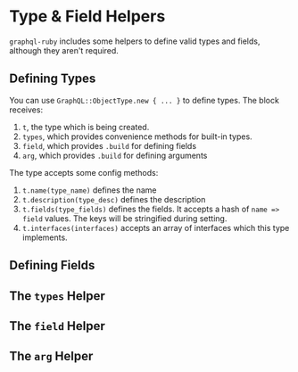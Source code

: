 # Type & Field Helpers

`graphql-ruby` includes some helpers to define valid types and fields, although they aren't required.

## Defining Types

You can use `GraphQL::ObjectType.new { ... }` to define types. The block receives:

1. `t`, the type which is being created.
1. `types`, which provides convenience methods for built-in types.
1. `field`, which provides `.build` for defining fields
1. `arg`, which provides `.build` for defining arguments

The type accepts some config methods:

1. `t.name(type_name)` defines the name
1. `t.description(type_desc)` defines the description
1. `t.fields(type_fields)` defines the fields. It accepts a hash of `name => field` values. The keys will be stringified during setting.
1. `t.interfaces(interfaces)` accepts an array of interfaces which this type implements.

## Defining Fields
## The `types` Helper
## The `field` Helper
## The `arg` Helper
